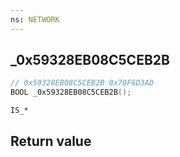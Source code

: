 ```yaml
---
ns: NETWORK
---
```

## _0x59328EB08C5CEB2B

```c
// 0x59328EB08C5CEB2B 0x70F6D3AD
BOOL _0x59328EB08C5CEB2B();
```

```
IS_*
```

## Return value
